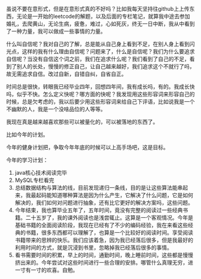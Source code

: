 虽说不要在意形式，但是在意形式真的不好吗？比如我每天坚持往github上上传东西，无论是一开始的leetcode的解题，以及后面的专栏笔记，就算我中途去参加婚礼，去爬黄山，无论生病，疲惫，难过，心如死灰，终无一日中断，我从中看到了一种力量，我可以做成一些事情的力量。

什么叫自信呢？我对自己的了解，总是能从自己身上看到不足，在别人身上看到闪光点，这样的我有什么理由自信呢？问题来了，什么是自信呢？我们为什么要追求自信呢？当没有自信这个词之前，我们在追求什么呢？我们看到了自己的不足，看到了别人的长处，慢慢的修正自己，让自己越来越好，我们追求这个不就行了吗，故无需追求自信。改过自新，自错自纠，自省自正。



时间总是很快，转眼我已经毕业四年，回想四年间，我有成长吗，有的。我成长快吗，似乎不快。怎么定义快呢？哪方面的快呢？我发现用这些形容词来形容自己的时候，总是欠考虑的，我以后要少用这些形容词来给自己下评语，比如说我是一个不幽默的人，我是一个没啥品位的人等等。



我现在真是越来越喜欢那些可以被量化的，可以被落地的东西了。



比如今年的计划。



今年的健身计划把，争取今年年底的时候可以上高手场吧，这是目标。



今年的学习计划：

1. java核心技术阅读完毕
2. MySQL专栏看完
3. 总结数据结构与算法的线，目前发现递归一条线，目的是让这些算法能串起来，我最起码能知道哪种算法是因为什么产生，它解决了什么问题，它是如何解决的，我们如何对问题进行抽象，还有比它更好的解决方案吗，这些问题。
4. 今年结束，我也算毕业五年了，五年时间，竟没有完整的阅读过一些经典书籍。二十五岁了，我的课外阅读也是浅尝辄止。这算是一个客观情况。今年是基础书籍的全面阅读阶段，我现在已经有了不少的编码经验，我在来看这些经典的书籍，很多东西都可以理解了，也算是一个比较好的阅读时间。享受阅读书籍带来的思辨的快乐。我们应该着急，因为我已经落后很多，但是我最好的利用时间的方式，就是沉浸到书里，忽略掉我已经落后很多的事情。
5. 看书需要时间的积累，早上的时间，通勤时间，晚上睡前时间，这些都是慢慢挤出来的。今年尝试对这些时间进行一些合理的安排。哪管什么真理无穷，进一寸有一寸的欢喜。自勉。







